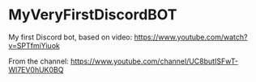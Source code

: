 # MyVeryFirstDiscordBOT
My first Discord bot, based on video: https://www.youtube.com/watch?v=SPTfmiYiuok

From the channel: https://www.youtube.com/channel/UC8butISFwT-Wl7EV0hUK0BQ
